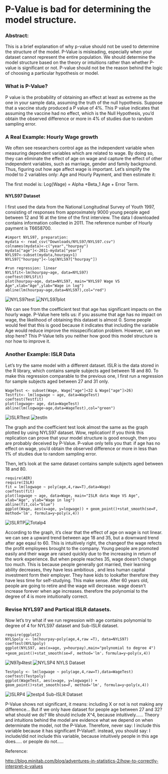  
# P-Value is bad for determining the model structure. 

### Abstract:
This is a brief explanation of why p-value should not be used to determine the structure of the model. P-Value is misleading, especially when your dataset cannot represent the entire population. We should determine the model structure based on the theory or intuitions rather than whether P-value is significant or not.  P-value should not be the reason behind the logic of choosing a particular hypothesis or model. 

### What is P-Value? 
P value is the probability of obtaining an effect at least as extreme as the one in your sample data, assuming the truth of the null hypothesis. Suppose that a vaccine study produced a P value of 4%. This P value indicates that assuming the vaccine had no effect, which is the Null Hypothesis, you’d obtain the observed difference or more in 4% of studies due to random sampling error.  


### A Real Example: Hourly Wage growth 
We often see researchers control age as the independent variable when measuring dependent variables which are related to wage. By doing so, they can eliminate the effect of age on wage and capture the effect of other independent variables, such as marriage, gender and family background. Thus, figuring out how age affect wage is important. Let’s simplify the model to 2 variables only: Age and Hourly Payment, and then estimate it: 

The first model is: Log(Wage) = Alpha +Beta_1 Age + Error Term.

#### NYLS97 Dataset
I first used the data from the National Longitudinal Survey of Youth 1997, consisting of responses from approximately 9000 young people aged between 12 and 16 at the time of the first interview. The data I downloaded contains information collected in 2011. The reference number of Hourly payment is T6658700.

```{r}
#import NYLS97, preparation:
mydata <- read_csv("Downloads/NYLS97/NYLS97.csv")
colnames(mydata)<-c("year","hourpay")
mydata["age"]<-2011-mydata["year"]
NYLS97<-subset(mydata,hourpay>1)
NYLS97["hourpay"]<-log(NYLS97["hourpay"])

#run regression: linear
NYLSfit<-lm(hourpay~age, data=NYLS97)
coeftest(NYLSfit)
plot(hourpay~age, data=NYLS97, main="NYLS97 Wage VS Age",xlab="Age",ylab="Wage in log")
abline(lm(hourpay~age,data=NYLS97),col="red")
```
![NYLS97test](DoNotOpen/2011test.png) ![NYLS97plot](DoNotOpen/2011ln.png)

We can see from the coefficient test that age has significant impacts on the hourly wage. P-Value here tells us: if you assume that age has no impact on wage, the likelihood of obtaining this dataset is almost 0. Some people would feel that this is good because it indicates that including the variable Age would reduce improve the misspecification problem. However, can we stop here? This P-Value tells you neither how good this model structure is nor how to improve it. 

### Another Example: ISLR Data
Let’s try the same model with a different dataset. ISLR is the data stored in the R library, which contains sample subjects aged between 18 and 80. To make this regression comparable to the previous one, I first run a regression for sample subjects aged between 27 and 31 only.

```{r}
WageTest <- subset(Wage, Wage["age"]<32 & Wage["age"]>26)
Testfit<- lm(logwage ~ age, data=WageTest)
coeftest(Testfit)
plot(logwage~ age, data=WageTest)
abline(lm(logwage~age,data=WageTest),col="green")
```
![ISLRTtest](DoNotOpen/ISLRTtest.png) ![testln](DoNotOpen/testln.png)

The graph and the coefficient test look almost the same as the graph plotted by using NYLS97 dataset. Wow, replication! If you think this replication can prove that your model structure is good enough, then you are probably deceived by P-Value. P-value only tells you that: if age has no effect on wage, you’d obtain the observed difference or more in less than 1% of studies due to random sampling error. 

Then, let’s look at the same dataset contains sample subjects aged between 18 and 80.
```{r}
require(AER)
require(ISLR)
fit = lm(logwage ~ poly(age,4,raw=T),data=Wage)
coeftest(fit)
plot(logwage ~ age, data=Wage, main="ISLR data Wage VS Age", xlab="Age", ylab="Wage in log")
abline(fit,col="blue")
ggplot(Wage, aes(x=age, y=logwage)) + geom_point()+stat_smooth(se=F, method='lm', formula=y~poly(x,4))
```
![ISLRTP](DoNotOpen/ISLRTP4.png)![Totalp4](DoNotOpen/Totalp4.png)

According to the graph, it’s clear that the effect of age on wage is not linear. we can see a upward trend between age 18 and 35, but a downward trend after age eqaul to 60. This is intuitively right, the changeof the wage refects the profit employees brought to the company. Young people are promoted easily and their wage are raised quickly due to the increasing in return of the work experience. But when people reaches 35, wage doesn’t change too much. This is because people generally got married, their learning ability decreases, they have less ambitious , and less human capital investment form their employer. They have kids to lookafter therefore they have less time for self-studying. This make sense. After 60 years old, people are going to retire and the wage will decrease. wage doesn’t increase forever when age increases. therefore the polynomial to the degree of 4 is more intuitionally correct. 

### Revise NYLS97 and Partical ISLR datasets. 
Now let’s try what if we run regression with age contains polynomial to degree of 4 for NYLS97 dataset and Sub-ISLR dataset.

```{r}
require(ggplot2)
NYLSpoly <- lm(hourpay~poly(age,4,raw =T), data=NYLS97)
coeftest(NYLSpoly)
ggplot(NYLS97, aes(x=age, y=hourpay),main="polynomial to degree 4") +geom_point()+stat_smooth(se=F, method='lm'，formula=y~poly(x,4))

```
![N97p4test](DoNotOpen/2011P4test.png)
![NYLSP4](DoNotOpen/2011P4.png)
NYLS Dataset

```{r}
Testpoly <- lm(logwage ~ poly(age,4,raw=T),data=WageTest)
coeftest(Testpoly)
ggplot(WageTest, aes(x=age, y=logwage)) + geom_point()+stat_smooth(se=F, method='lm', formula=y~poly(x,4))

```
![ISLRP4](DoNotOpen/ISLRP4.png)
![testp4](DoNotOpen/testp4.png)
Sub-ISLR Dataset

P-Value shows not significant, it means: including X or not is not making any difference...
But if we only have dataset for people age between 27 and 32? what should we do? We should include X^4, because intuitively......
Theory and intuitions behind the model are evidence what we depend on when determinate the model, not the P-Value. Therefore, never say: I include this variable because it has significant P-Value!!. instead, you should say: I include/did not include this variable, because intuitively people in this age does..... or people do not.....






Reference: 

http://blog.minitab.com/blog/adventures-in-statistics-2/how-to-correctly-interpret-p-values




